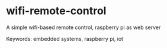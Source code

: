 # wifi-remote-control
A simple wifi-based remote control, raspberry pi as web server



Keywords: embedded systems, raspberry pi, iot

